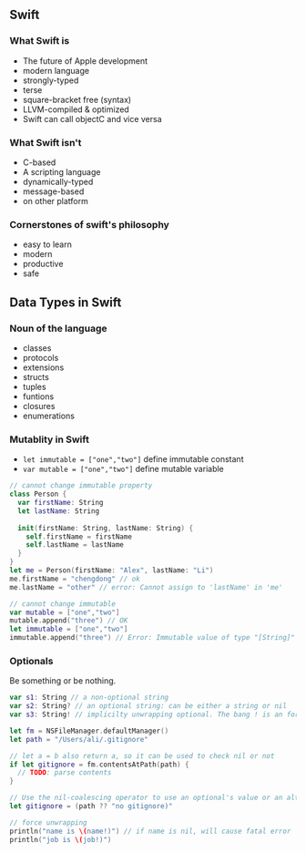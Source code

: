 ## Swift
### What Swift is
* The future of Apple development
* modern language
* strongly-typed
* terse
* square-bracket free (syntax)
* LLVM-compiled & optimized
* Swift can call objectC and vice versa

### What Swift isn't
* C-based
* A scripting language
* dynamically-typed
* message-based
* on other platform

### Cornerstones of swift's philosophy
* easy to learn
* modern
* productive
* safe

## Data Types in Swift

### Noun of the language
* classes
* protocols
* extensions
* structs
* tuples
* funtions
* closures
* enumerations

### Mutablity in Swift
* `let immutable = ["one","two"]` define immutable constant
* `var mutable = ["one","two"]` define mutable variable
```swift
// cannot change immutable property
class Person {
  var firstName: String
  let lastName: String
  
  init(firstName: String, lastName: String) {
    self.firstName = firstName
    self.lastName = lastName
  }
}
let me = Person(firstName: "Alex", lastName: "Li")
me.firstName = "chengdong" // ok
me.lastName = "other" // error: Cannot assign to 'lastName' in 'me'

// cannot change immutable
var mutable = ["one","two"]
mutable.append("three") // OK
let immutable = ["one","two"]
immutable.append("three") // Error: Immutable value of type "[String]" only has mutating members named 'append'
```

### Optionals
Be something or be nothing.
```swift
var s1: String // a non-optional string
var s2: String? // an optional string: can be either a string or nil
var s3: String! // implicilty unwrapping optional. The bang ! is an force unwrapping operator

let fm = NSFileManager.defaultManager()
let path = "/Users/ali/.gitignore"

// let a = b also return a, so it can be used to check nil or not
if let gitignore = fm.contentsAtPath(path) {
  // TODO: parse contents
}

// Use the nil-coalescing operator to use an optional's value or an alternative
let gitignore = (path ?? "no gitignore)"

// force unwrapping
println("name is \(name!)") // if name is nil, will cause fatal error
println("job is \(job!)")
```
